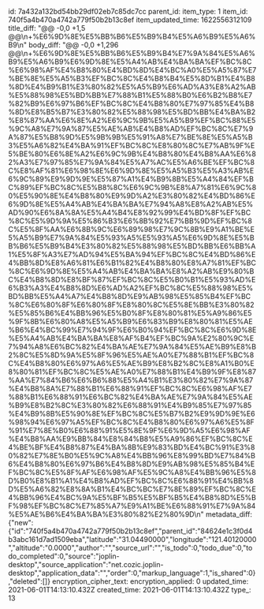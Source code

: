id: 7a432a132bd54bb29df02eb7c85dc7cc
parent_id: 
item_type: 1
item_id: 740f5a4b470a4742a779f50b2b13c8ef
item_updated_time: 1622556312109
title_diff: "@@ -0,0 +1,5 @@\\n+%E6%9D%8E%E5%BB%B6%E5%B9%B4%E5%A6%B9%E5%A6%B9\\n"
body_diff: "@@ -0,0 +1,296 @@\\n+%E6%9D%8E%E5%BB%B6%E5%B9%B4%E7%9A%84%E5%A6%B9%E5%A6%B9%E6%9D%8E%E5%A4%AB%E4%BA%BA%EF%BC%8C%E6%98%AF%E4%B8%80%E4%BD%8D%E4%BC%A0%E5%A5%87%E7%BE%8E%E5%A5%B3%EF%BC%8C%E4%B8%B4%E5%8D%B1%E4%B8%8D%E4%B9%B1%E3%80%82%E5%A5%B9%E6%AD%A3%E8%A2%AB%E5%88%98%E5%BD%BB%E7%88%B1%E5%88%B0%E6%B2%B8%E7%82%B9%E6%97%B6%EF%BC%8C%E4%B8%80%E7%97%85%E4%B8%8D%E8%B5%B7%E3%80%82%E5%88%98%E5%BD%BB%E4%BA%B2%E8%87%AA%E6%8E%A2%E6%9C%9B%E5%A5%B9%EF%BC%88%E5%9C%A8%E7%9A%87%E5%AE%AB%E4%B8%AD%EF%BC%8C%E7%9A%87%E5%B8%9D%E5%9B%9B%E5%91%A8%E7%BE%8E%E5%A5%B3%E5%A6%82%E4%BA%91%EF%BC%8C%E8%80%8C%E7%AB%9F%E5%BE%80%E6%8E%A2%E6%9C%9B%E4%B8%80%E4%B8%AA%E6%82%A3%E7%97%85%E7%9A%84%E5%A7%AC%E5%A6%BE%EF%BC%8C%E8%AF%81%E6%98%8E%E6%9D%8E%E5%A5%B3%E5%A3%AB%E6%9C%89%E9%9D%9E%E5%87%A1%E4%B9%8B%E5%A4%84%EF%BC%89%EF%BC%8C%E5%B8%8C%E6%9C%9B%E8%A7%81%E6%9C%80%E5%90%8E%E4%B8%80%E9%9D%A2%E3%80%82%E4%BD%86%E6%9D%8E%E5%A4%AB%E4%BA%BA%E7%94%A8%E8%A2%AB%E5%AD%90%E6%8A%8A%E5%A4%B4%E8%92%99%E4%BD%8F%EF%BC%8C%E5%9D%9A%E5%86%B3%E6%8B%92%E7%BB%9D%EF%BC%8C%E5%8F%AA%E6%8B%9C%E6%89%98%E7%9C%8B%E9%A1%BE%E5%A5%B9%E7%9A%84%E5%93%A5%E5%93%A5%E6%9D%8E%E5%BB%B6%E5%B9%B4%E3%80%82%E5%88%98%E5%BD%BB%E6%BB%A1%E5%8F%A3%E7%AD%94%E5%BA%94%EF%BC%8C%E4%BD%86%E4%BB%8D%E8%A6%81%E6%B1%82%E4%B8%80%E8%A7%81%EF%BC%8C%E6%9D%8E%E5%A4%AB%E4%BA%BA%E8%A2%AB%E9%80%BC%E4%B8%8D%E8%BF%87%EF%BC%8C%E5%B0%B1%E5%93%AD%E6%B3%A3%E4%B8%8D%E6%AD%A2%EF%BC%8C%E5%88%98%E5%BD%BB%E5%A4%A7%E4%B8%8D%E9%AB%98%E5%85%B4%EF%BC%8C%E6%80%8F%E6%80%8F%E8%80%8C%E5%8E%BB%E3%80%82%E5%85%B6%E4%BB%96%E5%B0%8F%E8%80%81%E5%A9%86%E5%9F%8B%E6%80%A8%E5%A5%B9%E6%83%B9%E8%80%81%E5%AE%B6%E4%BC%99%E7%94%9F%E6%B0%94%EF%BC%8C%E6%9D%8E%E5%A4%AB%E4%BA%BA%E8%AF%B4%EF%BC%9A%E2%80%9C%E7%94%A8%E6%BC%82%E4%BA%AE%E7%9A%84%E5%AE%B9%E8%B2%8C%E5%8D%9A%E5%8F%96%E5%AE%A0%E7%88%B1%EF%BC%8C%E4%B8%80%E6%97%A6%E5%AE%B9%E8%B2%8C%E8%A1%B0%E8%80%81%EF%BC%8C%E5%AE%A0%E7%88%B1%E4%B9%9F%E8%87%AA%E7%84%B6%E6%B6%88%E5%A4%B1%E3%80%82%E7%9A%87%E4%B8%8A%E7%88%B1%E6%88%91%EF%BC%8C%E6%98%AF%E7%88%B1%E6%88%91%E6%BC%82%E4%BA%AE%E7%9A%84%E5%AE%B9%E8%B2%8C%E3%80%82%E6%88%91%E4%B9%85%E7%97%85%E4%B9%8B%E5%90%8E%EF%BC%8C%E5%B7%B2%E9%9D%9E%E6%98%94%E6%97%A5%EF%BC%8C%E4%B8%80%E6%97%A6%E5%8F%91%E7%8E%B0%E6%88%91%E5%8E%9F%E6%9D%A5%E6%98%AF%E4%B8%AA%E9%BB%84%E8%84%B8%E5%A9%86%EF%BC%8C%E4%BE%BF%E4%B8%87%E4%BA%8B%E9%83%BD%E4%BC%91%E3%80%82%E7%8E%B0%E5%9C%A8%E4%BB%96%E8%99%BD%E7%84%B6%E4%B8%80%E6%97%B6%E4%B8%8D%E9%AB%98%E5%85%B4%EF%BC%8C%E5%8F%AF%E6%98%AF%E5%9C%A8%E4%BB%96%E5%8D%B0%E8%B1%A1%E4%B8%AD%EF%BC%8C%E6%88%91%E4%BB%8D%E5%A6%82%E8%8A%B1%E4%BC%BC%E7%8E%89%EF%BC%8C%E4%BB%96%E4%BC%9A%E5%BF%B5%E5%BF%B5%E4%B8%8D%E5%BF%98%EF%BC%8C%E7%85%A7%E9%A1%BE%E6%88%91%E7%9A%84%E5%AE%B6%E4%BA%BA%E3%80%82%E2%80%9D\\n"
metadata_diff: {"new":{"id":"740f5a4b470a4742a779f50b2b13c8ef","parent_id":"84624e1c3f0d4b3abc161d7ad1509eba","latitude":"31.04490000","longitude":"121.40120000","altitude":"0.0000","author":"","source_url":"","is_todo":0,"todo_due":0,"todo_completed":0,"source":"joplin-desktop","source_application":"net.cozic.joplin-desktop","application_data":"","order":0,"markup_language":1,"is_shared":0},"deleted":[]}
encryption_cipher_text: 
encryption_applied: 0
updated_time: 2021-06-01T14:13:10.432Z
created_time: 2021-06-01T14:13:10.432Z
type_: 13